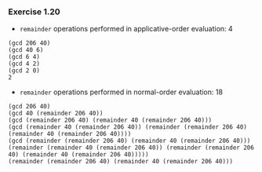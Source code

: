 ### Exercise 1.20
- `remainder` operations performed in applicative-order evaluation: 4
```
(gcd 206 40)
(gcd 40 6)
(gcd 6 4)
(gcd 4 2)
(gcd 2 0)
2
```

- `remainder` operations performed in normal-order evaluation: 18
```
(gcd 206 40)
(gcd 40 (remainder 206 40))
(gcd (remainder 206 40) (remainder 40 (remainder 206 40)))
(gcd (remainder 40 (remainder 206 40)) (remainder (remainder 206 40) (remainder 40 (remainder 206 40))))
(gcd (remainder (remainder 206 40) (remainder 40 (remainder 206 40))) (remainder (remainder 40 (remainder 206 40)) (remainder (remainder 206 40) (remainder 40 (remainder 206 40)))))
(remainder (remainder 206 40) (remainder 40 (remainder 206 40)))
```
